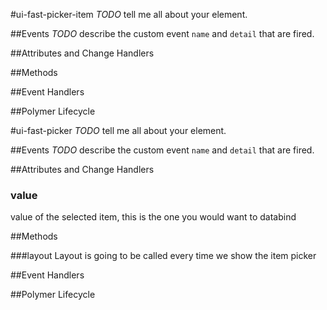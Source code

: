 #ui-fast-picker-item
*TODO* tell me all about your element.



##Events
*TODO* describe the custom event `name` and `detail` that are fired.

##Attributes and Change Handlers

##Methods







##Event Handlers





##Polymer Lifecycle








#ui-fast-picker
*TODO* tell me all about your element.





##Events
*TODO* describe the custom event `name` and `detail` that are fired.

##Attributes and Change Handlers
### value  
value of the selected item, this is the one you would
want to databind






















##Methods










###layout
Layout is going to be called every time we show the item picker
















##Event Handlers            

##Polymer Lifecycle








